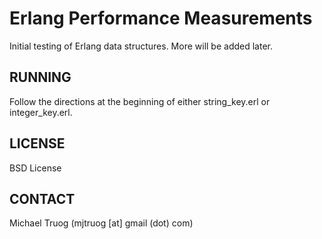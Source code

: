 # Erlang Performance Measurements

Initial testing of Erlang data structures.  More will be added later.

## RUNNING

Follow the directions at the beginning of either string_key.erl or integer_key.erl.

## LICENSE

BSD License

## CONTACT

Michael Truog (mjtruog [at] gmail (dot) com)

